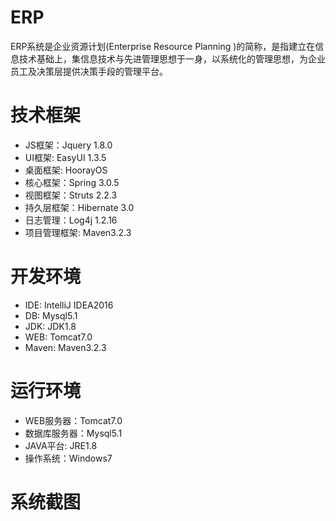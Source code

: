 # ERP

ERP系统是企业资源计划(Enterprise Resource Planning )的简称，是指建立在信息技术基础上，集信息技术与先进管理思想于一身，以系统化的管理思想，为企业员工及决策层提供决策手段的管理平台。

# 技术框架

* JS框架：Jquery 1.8.0
* UI框架: EasyUI 1.3.5
* 桌面框架: HoorayOS
* 核心框架：Spring 3.0.5
* 视图框架：Struts 2.2.3
* 持久层框架：Hibernate 3.0
* 日志管理：Log4j 1.2.16
* 项目管理框架: Maven3.2.3

# 开发环境

* IDE: IntelliJ IDEA2016
* DB: Mysql5.1
* JDK: JDK1.8
* WEB: Tomcat7.0
* Maven: Maven3.2.3

# 运行环境

* WEB服务器：Tomcat7.0
* 数据库服务器：Mysql5.1
* JAVA平台: JRE1.8
* 操作系统：Windows7

# 系统截图
